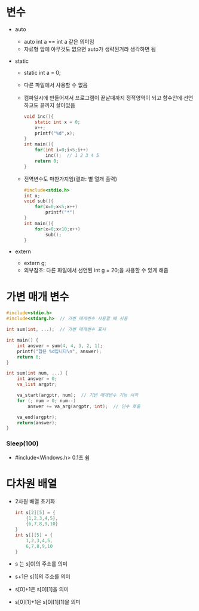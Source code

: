 # 변수

* auto

  * auto int a == int a 같은 의미임
  * 자료형 앞에 아무것도 없으면 auto가 생략된거라 생각하면 됨

* static

  * static int a = 0;

  * 다른 파일에서 사용할 수 없음

  * 컴파일시에 만들어져서 프로그램이 끝날때까지 정적영역이 되고 함수안에 선언하고도 끝까지 살아있음

    ```c
    void inc(){
        static int x = 0;
        x++;
        printf("%d",x);
    }
    int main(){
        for(int i=0;i<5;i++)
            inc();	// 1 2 3 4 5
        return 0;
    }
    ```

  * 전역변수도 마찬가지임(결과: 별 열개 출력)

    ```c
    #include<stdio.h>
    int x;
    void sub(){
    	for(x=0;x<5;x++)
    	    printf("*")
    }
    int main(){
        for(x=0;x<10;x++)
            sub();
    }
    ```

* extern

  * extern g;
  * 외부참조: 다른 파일에서 선언된 int g = 20;을 사용할 수 있게 해줌

# 가변 매개 변수

```c
#include<stdio.h>
#include<stdarg.h>	// 가변 매개변수 사용할 때 사용

int sum(int, ...);	// 가변 매개변수 표시

int main() {
	int answer = sum(4, 4, 3, 2, 1);
	printf("합은 %d입니다\n", answer);
	return 0;
}

int sum(int num, ...) {
	int answer = 0;
	va_list argptr;

	va_start(argptr, num);	// 기변 매개변수 기능 시작
	for (; num > 0; num--)
		answer += va_arg(argptr, int);	// 인수 호출

	va_end(argptr);
	return(answer);
}
```

### Sleep(100)

* #include<Windows.h> 0.1초 쉼

# 다차원 배열

* 2차원 배열 초기화

  ```c
  int s[2][5] = {
      {1,2,3,4,5},
      {6,7,8,9,10}
  }
  int s[][5] = {
      1,2,3,4,5,
      6,7,8,9,10
  }
  ```

* s 는 s[0]의 주소를 의미

* s+1은 s[1]의 주소를 의미

* s[0]+1은 s[0][1\]을 의미

* s[0][1\]+1은 s[0\][1\][1\]을 의미

